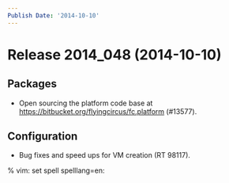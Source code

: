 ```yaml
---
Publish Date: '2014-10-10'
---
```


# Release 2014_048 (2014-10-10)

## Packages

- Open sourcing the platform code base at
  <https://bitbucket.org/flyingcircus/fc.platform> (#13577).

## Configuration

- Bug fixes and speed ups for VM creation (RT 98117).

% vim: set spell spelllang=en:
